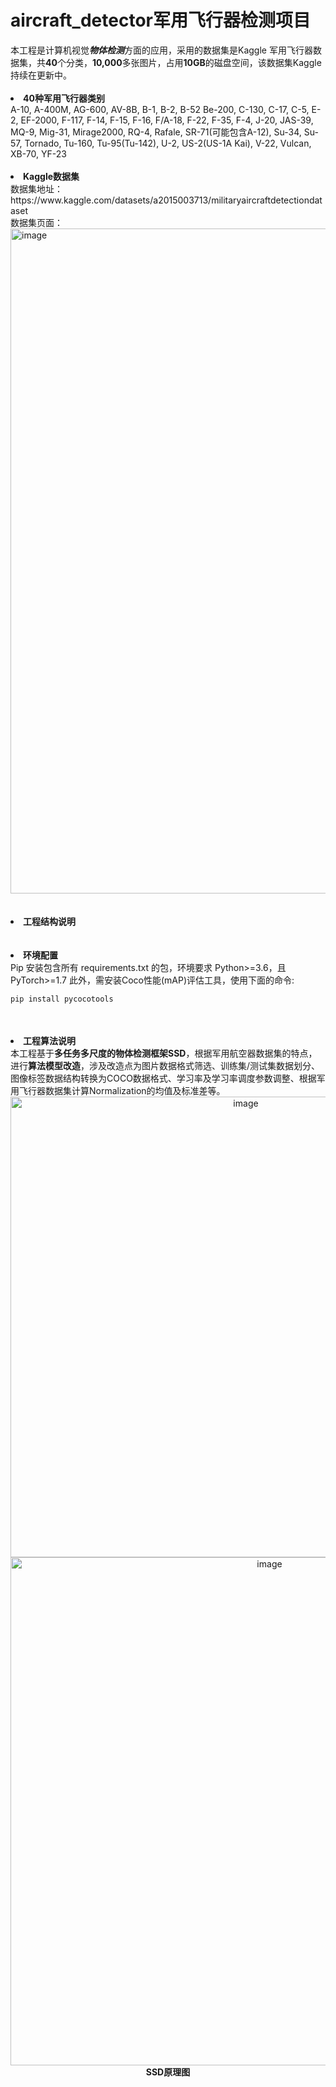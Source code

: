 # aircraft_detector军用飞行器检测项目
<div>
本工程是计算机视觉<b><i>物体检测</i></b>方面的应用，采用的数据集是Kaggle 军用飞行器数据集，共<b>40</b>个分类，<b>10,000</b>多张图片，占用<b>10GB</b>的磁盘空间，该数据集Kaggle持续在更新中。<br>
</div>
<br>

<li><b>40种军用飞行器类别</b><br>
<div>
    A-10, A-400M, AG-600, AV-8B, B-1, B-2, B-52 Be-200, C-130, C-17, C-5, E-2, EF-2000, F-117, F-14, F-15, F-16, F/A-18, F-22, F-35, F-4, J-20, JAS-39, MQ-9, Mig-31, Mirage2000, RQ-4, Rafale, SR-71(可能包含A-12), Su-34, Su-57, Tornado, Tu-160, Tu-95(Tu-142), U-2, US-2(US-1A Kai), V-22, Vulcan, XB-70, YF-23
</div>
<br>
 
<li><b>Kaggle数据集</b><br>
<div>
数据集地址：https://www.kaggle.com/datasets/a2015003713/militaryaircraftdetectiondataset <br>
数据集页面：
<img width="1064" alt="image" src="https://user-images.githubusercontent.com/36066270/219633087-160e9ef9-f541-4802-9fc2-2ad6340864cd.png">
</div>
<br>
<br>
    
<li><b>工程结构说明</b><br>
<br>
<br>

<li><b>环境配置</b><br>
<div>Pip 安装包含所有 requirements.txt 的包，环境要求 Python>=3.6，且 PyTorch>=1.7
此外，需安装Coco性能(mAP)评估工具，使用下面的命令:</div>
    
```bash
pip install pycocotools 
```
<br>
<br>  
    
<li><b>工程算法说明</b><br>
<div>
    本工程基于<b>多任务多尺度的物体检测框架SSD</b>，根据军用航空器数据集的特点，进行<b>算法模型改造</b>，涉及改造点为图片数据格式筛选、训练集/测试集数据划分、图像标签数据结构转换为COCO数据格式、学习率及学习率调度参数调整、根据军用飞行器数据集计算Normalization的均值及标准差等。<br>
</div>
    
<div align=center>
    <img width="737" alt="image" src="https://user-images.githubusercontent.com/36066270/219654243-874a721d-72c2-4a6b-a577-747701e9fa5d.png"><br>
    <img width="813" alt="image" src="https://user-images.githubusercontent.com/36066270/219656949-dd7f7981-2f2a-49ff-a6b2-553306c1c126.png"><br>
    <b>SSD原理图</b> 
</div>
    
<br>
<br>
<br>
